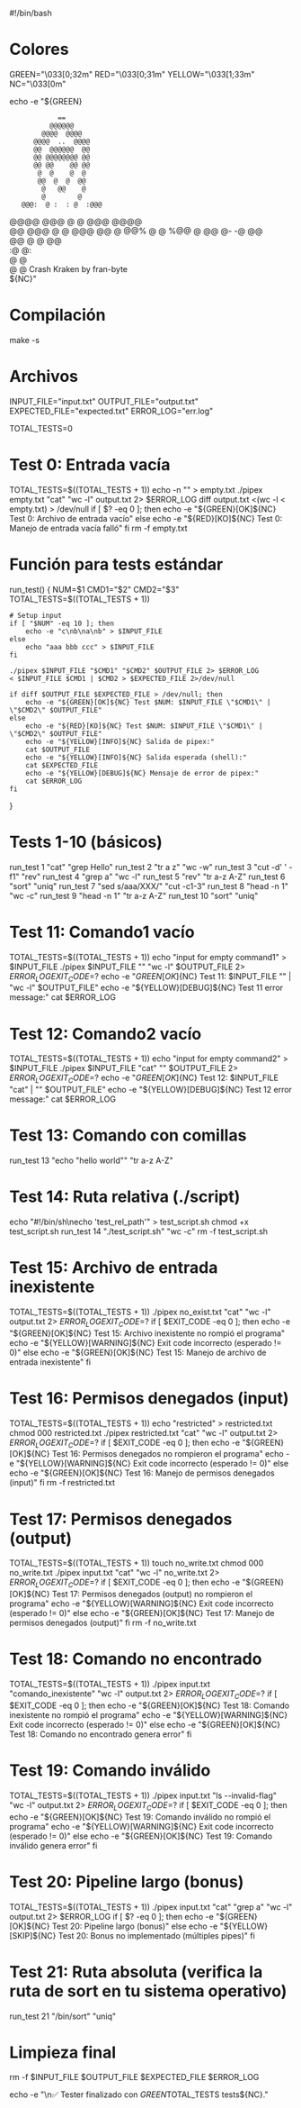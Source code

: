 #!/bin/bash

# Colores
GREEN="\033[0;32m"
RED="\033[0;31m"
YELLOW="\033[1;33m"
NC="\033[0m"

echo -e "${GREEN}                           
                           
                ==                
              @@@@@@             
            @@@@  @@@@            
          @@@@  ..  @@@@          
          @@  @@@@@@  @@          
          @@ @@@@@@@@ @@          
          @@ @@    @@ @@          
           @  @    @  @           
           @@  @  @  @@           
            @   @@    @            
            @        @            
       @@@:  @ :  : @  :@@@        
  @@@@   @@@  @    @  @@@   @@@@  
 @@    @@@   @      @   @@@    @@ 
 @    @@%   @        @   %@@    @ 
      @@    @-      -@    @@      
       @@    @      @    @@       
             :@    @:             
               @  @               
               @  @         Crash Kraken by fran-byte                
${NC}"

# Compilación
make -s

# Archivos
INPUT_FILE="input.txt"
OUTPUT_FILE="output.txt"
EXPECTED_FILE="expected.txt"
ERROR_LOG="err.log"

TOTAL_TESTS=0

# Test 0: Entrada vacía 
TOTAL_TESTS=$((TOTAL_TESTS + 1))
echo -n "" > empty.txt
./pipex empty.txt "cat" "wc -l" output.txt 2> $ERROR_LOG
diff output.txt <(wc -l < empty.txt) > /dev/null
if [ $? -eq 0 ]; then
    echo -e "${GREEN}[OK]${NC} Test 0: Archivo de entrada vacío"
else
    echo -e "${RED}[KO]${NC} Test 0: Manejo de entrada vacía falló"
fi
rm -f empty.txt

# Función para tests estándar
run_test() {
    NUM=$1
    CMD1="$2"
    CMD2="$3"
    TOTAL_TESTS=$((TOTAL_TESTS + 1))

    # Setup input
    if [ "$NUM" -eq 10 ]; then
        echo -e "c\nb\na\nb" > $INPUT_FILE
    else
        echo "aaa bbb ccc" > $INPUT_FILE
    fi

    ./pipex $INPUT_FILE "$CMD1" "$CMD2" $OUTPUT_FILE 2> $ERROR_LOG
    < $INPUT_FILE $CMD1 | $CMD2 > $EXPECTED_FILE 2>/dev/null

    if diff $OUTPUT_FILE $EXPECTED_FILE > /dev/null; then
        echo -e "${GREEN}[OK]${NC} Test $NUM: $INPUT_FILE \"$CMD1\" | \"$CMD2\" $OUTPUT_FILE"
    else
        echo -e "${RED}[KO]${NC} Test $NUM: $INPUT_FILE \"$CMD1\" | \"$CMD2\" $OUTPUT_FILE"
        echo -e "${YELLOW}[INFO]${NC} Salida de pipex:"
        cat $OUTPUT_FILE
        echo -e "${YELLOW}[INFO]${NC} Salida esperada (shell):"
        cat $EXPECTED_FILE
        echo -e "${YELLOW}[DEBUG]${NC} Mensaje de error de pipex:"
        cat $ERROR_LOG
    fi
}

# Tests 1-10 (básicos)
run_test 1 "cat" "grep Hello"
run_test 2 "tr a z" "wc -w"
run_test 3 "cut -d' ' -f1" "rev"
run_test 4 "grep a" "wc -l"
run_test 5 "rev" "tr a-z A-Z"
run_test 6 "sort" "uniq"
run_test 7 "sed s/aaa/XXX/" "cut -c1-3"
run_test 8 "head -n 1" "wc -c"
run_test 9 "head -n 1" "tr a-z A-Z"
run_test 10 "sort" "uniq"

# Test 11: Comando1 vacío
TOTAL_TESTS=$((TOTAL_TESTS + 1))
echo "input for empty command1" > $INPUT_FILE
./pipex $INPUT_FILE "" "wc -l" $OUTPUT_FILE 2> $ERROR_LOG
EXIT_CODE=$?
echo -e "${GREEN}[OK]${NC} Test 11: $INPUT_FILE \"\" | \"wc -l\" $OUTPUT_FILE"
echo -e "${YELLOW}[DEBUG]${NC} Test 11 error message:"
cat $ERROR_LOG

# Test 12: Comando2 vacío
TOTAL_TESTS=$((TOTAL_TESTS + 1))
echo "input for empty command2" > $INPUT_FILE
./pipex $INPUT_FILE "cat" "" $OUTPUT_FILE 2> $ERROR_LOG
EXIT_CODE=$?
echo -e "${GREEN}[OK]${NC} Test 12: $INPUT_FILE \"cat\" | \"\" $OUTPUT_FILE"
echo -e "${YELLOW}[DEBUG]${NC} Test 12 error message:"
cat $ERROR_LOG

# Test 13: Comando con comillas
run_test 13 "echo \"hello world\"" "tr a-z A-Z"

# Test 14: Ruta relativa (./script)
echo "#!/bin/sh\necho 'test_rel_path'" > test_script.sh
chmod +x test_script.sh
run_test 14 "./test_script.sh" "wc -c"
rm -f test_script.sh

# Test 15: Archivo de entrada inexistente
TOTAL_TESTS=$((TOTAL_TESTS + 1))
./pipex no_exist.txt "cat" "wc -l" output.txt 2> $ERROR_LOG
EXIT_CODE=$?
if [ $EXIT_CODE -eq 0 ]; then
    echo -e "${GREEN}[OK]${NC} Test 15: Archivo inexistente no rompió el programa"
    echo -e "${YELLOW}[WARNING]${NC} Exit code incorrecto (esperado != 0)"
else
    echo -e "${GREEN}[OK]${NC} Test 15: Manejo de archivo de entrada inexistente"
fi

# Test 16: Permisos denegados (input)
TOTAL_TESTS=$((TOTAL_TESTS + 1))
echo "restricted" > restricted.txt
chmod 000 restricted.txt
./pipex restricted.txt "cat" "wc -l" output.txt 2> $ERROR_LOG
EXIT_CODE=$?
if [ $EXIT_CODE -eq 0 ]; then
    echo -e "${GREEN}[OK]${NC} Test 16: Permisos denegados no rompieron el programa"
    echo -e "${YELLOW}[WARNING]${NC} Exit code incorrecto (esperado != 0)"
else
    echo -e "${GREEN}[OK]${NC} Test 16: Manejo de permisos denegados (input)"
fi
rm -f restricted.txt

# Test 17: Permisos denegados (output)
TOTAL_TESTS=$((TOTAL_TESTS + 1))
touch no_write.txt
chmod 000 no_write.txt
./pipex input.txt "cat" "wc -l" no_write.txt 2> $ERROR_LOG
EXIT_CODE=$?
if [ $EXIT_CODE -eq 0 ]; then
    echo -e "${GREEN}[OK]${NC} Test 17: Permisos denegados (output) no rompieron el programa"
    echo -e "${YELLOW}[WARNING]${NC} Exit code incorrecto (esperado != 0)"
else
    echo -e "${GREEN}[OK]${NC} Test 17: Manejo de permisos denegados (output)"
fi
rm -f no_write.txt

# Test 18: Comando no encontrado
TOTAL_TESTS=$((TOTAL_TESTS + 1))
./pipex input.txt "comando_inexistente" "wc -l" output.txt 2> $ERROR_LOG
EXIT_CODE=$?
if [ $EXIT_CODE -eq 0 ]; then
    echo -e "${GREEN}[OK]${NC} Test 18: Comando inexistente no rompió el programa"
    echo -e "${YELLOW}[WARNING]${NC} Exit code incorrecto (esperado != 0)"
else
    echo -e "${GREEN}[OK]${NC} Test 18: Comando no encontrado genera error"
fi

# Test 19: Comando inválido
TOTAL_TESTS=$((TOTAL_TESTS + 1))
./pipex input.txt "ls --invalid-flag" "wc -l" output.txt 2> $ERROR_LOG
EXIT_CODE=$?
if [ $EXIT_CODE -eq 0 ]; then
    echo -e "${GREEN}[OK]${NC} Test 19: Comando inválido no rompió el programa"
    echo -e "${YELLOW}[WARNING]${NC} Exit code incorrecto (esperado != 0)"
else
    echo -e "${GREEN}[OK]${NC} Test 19: Comando inválido genera error"
fi

# Test 20: Pipeline largo (bonus)
TOTAL_TESTS=$((TOTAL_TESTS + 1))
./pipex input.txt "cat" "grep a" "wc -l" output.txt 2> $ERROR_LOG
if [ $? -eq 0 ]; then
    echo -e "${GREEN}[OK]${NC} Test 20: Pipeline largo (bonus)"
else
    echo -e "${YELLOW}[SKIP]${NC} Test 20: Bonus no implementado (múltiples pipes)"
fi

# Test 21: Ruta absoluta (verifica la ruta de sort en tu sistema operativo)
run_test 21 "/bin/sort" "uniq"

# Limpieza final
rm -f $INPUT_FILE $OUTPUT_FILE $EXPECTED_FILE $ERROR_LOG

echo -e "\n✅ Tester finalizado con ${GREEN}$TOTAL_TESTS tests${NC}."
